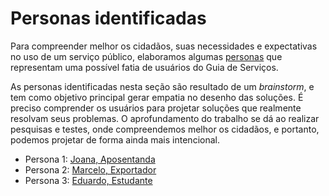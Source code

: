 # Personas identificadas

Para compreender melhor os cidadãos, suas necessidades e expectativas no uso de um serviço público, elaboramos algumas [personas][PERSONAS] que representam uma possível fatia de usuários do Guia de Serviços. 

As personas identificadas nesta seção são resultado de um _brainstorm_, e tem como objetivo principal gerar empatia no desenho das soluções. É preciso comprender os usuários para projetar soluções que realmente resolvam seus problemas. O aprofundamento do trabalho se dá ao realizar pesquisas e testes, onde  compreendemos melhor os cidadãos, e portanto, podemos projetar de forma ainda mais intencional. 

* Persona 1: [Joana, Aposentanda](/persona-aposentando.md)
* Persona 2: [Marcelo, Exportador](/persona-exportador.md)
* Persona 3: [Eduardo, Estudante](/persona-estudante.md)

[PERSONAS]: http://pt.wikipedia.org/wiki/Persona_(marketing)